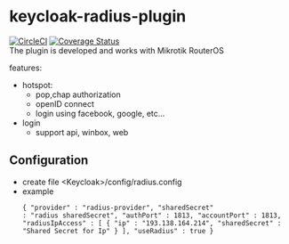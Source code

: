 # keycloak-radius-plugin

[![CircleCI](https://circleci.com/gh/vzakharchenko/keycloak-radius-plugin/tree/master.svg?style=svg)](https://circleci.com/gh/vzakharchenko/keycloak-radius-plugin/tree/master) [![Coverage Status](https://coveralls.io/repos/github/vzakharchenko/keycloak-radius-plugin/badge.svg?branch=master)](https://coveralls.io/github/vzakharchenko/keycloak-radius-plugin?branch=master)  
The plugin is developed and works with Mikrotik RouterOS

features:

- hotspot:
  - pop,chap authorization
  - openID connect
  - login using facebook, google, etc...
- login
  - support api, winbox, web

## Configuration
-  create file \<Keycloak\>/config/radius.config
-  example <pre><code>{
  "provider" : "radius-provider",
  "sharedSecret" : "radius sharedSecret",
  "authPort" : 1813,
  "accountPort" : 1813,
  "radiusIpAccess" : [ {
    "ip" : "193.138.164.214",
    "sharedSecret" : "Shared Secret for Ip"
  } ],
  "useRadius" : true
}</code></pre>

#


